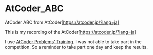 # AtCoder_ABC
AtCoder ABC from AtCoder[https://atcoder.jp/?lang=ja]   


This is my recording of the AtCoder[https://atcoder.jp/?lang=ja]  

I use [AtCoder Problems' Training](https://kenkoooo.com/atcoder/#/table/).
I was not able to take part in the competition.
So a reminder to take part one day and keep the results.

